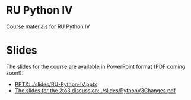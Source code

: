 # RU Python IV
Course materials for RU Python IV

# Slides
The slides for the course are available in PowerPoint format (PDF coming soon!):
* [PPTX: ./slides/RU-Python-IV.pptx](./slides/RU-Python-IV.pptx)
* [The slides for the 2to3 discussion: ./slides/PythonV3Changes.pdf](./slides/PythonV3Changes.pdf)
